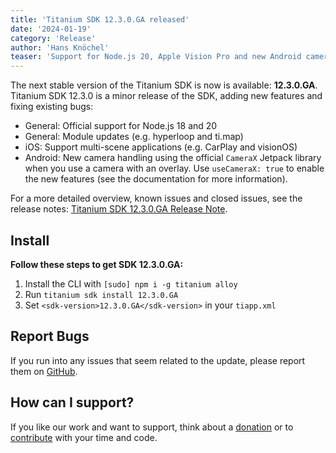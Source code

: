 ```yaml
---
title: 'Titanium SDK 12.3.0.GA released'
date: '2024-01-19'
category: 'Release'
author: 'Hans Knöchel'
teaser: 'Support for Node.js 20, Apple Vision Pro and new Android camera handling'
---
```


The next stable version of the Titanium SDK is now is available: <b>12.3.0.GA</b>. Titanium SDK 12.3.0 is a minor release of the SDK, adding new features and fixing existing bugs:
  * General: Official support for Node.js 18 and 20
  * General: Module updates (e.g. hyperloop and ti.map)
  * iOS: Support multi-scene applications (e.g. CarPlay and visionOS)
  * Android: New camera handling using the official `CameraX` Jetpack library when you use a camera with an overlay. Use `useCameraX: true` to enable the new features (see the documentation for more information).

For a more detailed overview, known issues and closed issues, see the release notes: [Titanium SDK 12.3.0.GA Release Note](https://titaniumsdk.com/guide/Titanium_SDK/Titanium_SDK_Release_Notes/Titanium_SDK_Release_Notes_12.x/Titanium_SDK_12.3.0.GA_Release_Note.html).

## Install

**Follow these steps to get SDK 12.3.0.GA:**

1. Install the CLI with `[sudo] npm i -g titanium alloy`
2. Run `titanium sdk install 12.3.0.GA`
3. Set `<sdk-version>12.3.0.GA</sdk-version>` in your `tiapp.xml`

## Report Bugs

If you run into any issues that seem related to the update, please report them on [GitHub](https://github.com/tidev/titanium-sdk/issues).

## How can I support?

If you like our work and want to support, think about a [donation](/donate) or to [contribute](/contribute) with your time and code.
